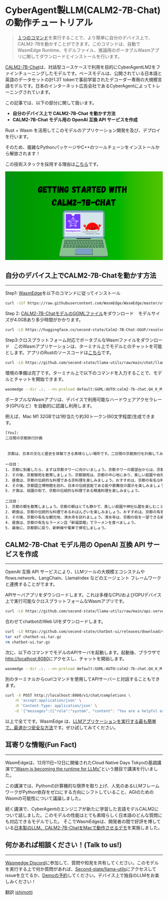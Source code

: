 # CyberAgent製LLM(****CALM2-7B-Chat)の動作チュートリアル****

> [１つのコマンド](https://www.secondstate.io/run-llm/)を実行することで、より簡単に自分のデバイス上で、CALM2-7Bを動かすことができます。このコマンドは、自動でWasmEdge Runtime、モデルファイル、推論用のポータブルWasmアプリに関してダウンロードとインストールを行います。
> 

[CALM2-7B-Chat](https://huggingface.co/cyberagent/calm2-7b-chat)は、対話型ユースケースで利用を目的にCyberAgentLM2をファインチューニングしたモデルです。ベースモデルは、公開されている日本語と英語のデータセットの計1.3T tokenで事前学習されたデコーダー専用の大規模言語モデルです。日本のインターネット広告会社であるCyberAgentによってトレーニングされています。

この記事では、以下の部分に関して扱います。

- **自分のデバイス上で CALM2-7B-Chat を動かす方法**
- **CALM2-7B-Chat モデル用の OpenAI 互換 API サービスを作成**

Rust + Wasm を活用してこのモデルのアプリケーション開発を及び、デプロイを行います。

そのため、複雑なPythonパッケージやC++のツールチェーンをインストールから解放されます！

この技術スタックを採用する理由は[こちら](https://www.secondstate.io/articles/fast-llm-inference/)です。

![image](./CALM2blog.png)

## 自分のデバイス上でCALM2-7B-Chatを動かす方法

---

Step1: [WasmEdge](https://github.com/WasmEdge/WasmEdge)を以下のコマンドに従ってインストール

```bash
curl -sSf https://raw.githubusercontent.com/WasmEdge/WasmEdge/master/utils/install.sh | bash -s -- --plugin wasi_nn-ggml
```

Step 2: [CALM2-7B-ChatモデルのGGMLファイル](https://huggingface.co/second-state/Calm2-7B-Chat-GGUF)をダウンロード　モデルサイズが4.0GBあり多少時間がかかります。

```bash
curl -LO https://huggingface.co/second-state/Calm2-7B-Chat-GGUF/resolve/main/calm2-7b-chat.Q4_K_M.gguf
```

Step3:クロスプラットフォーム対応でポータブルなWasmファイルをダウンロード　このWasmアプリケーションは、ターミナル上でモデルとのチャットを可能とします。アプリのRustのソースコードは[こちら](https://github.com/second-state/llama-utils/tree/main/chat)です。

```bash
curl -LO https://github.com/second-state/llama-utils/raw/main/chat/llama-chat.wasm
```

環境の準備は完了です。ターミナル上で以下のコマンドを入力することで、モデルとチャットを開始できます。

```bash
wasmedge --dir .:. --nn-preload default:GGML:AUTO:calm2-7b-chat.Q4_K_M.gguf llama-chat.wasm -p vicuna-1.1-chat --stream-stdout
```

ポータブルなWasmアプリは、デバイスで利用可能なハードウェアアクセラレータ(GPUなど）を自動的に認識し利用します。

例えば、Mac M1 32GBでは1秒当たり約30トークン(60文字程度)生成できます。

```bash
[You]: 
二日間の京都旅行計画

 
 京都は、日本の文化と歴史を体験できる素晴らしい場所です。二日間の京都旅行を計画してみましょう。

一日目：
1. 京都に到着したら、まずは京都タワーに向かいましょう。京都タワーの展望台からは、京都の街並みを一望できます。
2. その後、京都御苑を散策しましょう。京都御苑は、京都の中心地にあり、美しい庭園や自然を楽しむことができます。
3. 昼食は、京都の伝統的な料理である京料理を楽しみましょう。おすすめは、京都の有名な料亭「菊乃井」です。
4. その後、京都国立博物館を訪れ、日本の伝統芸能である能や歌舞伎の展示を楽しみましょう。
5. 夕食は、祇園の街で、京都の伝統的な料理である精進料理を楽しみましょう。

二日目：
1. 京都の朝を散策しましょう。京都の朝はとても静かで、美しい庭園や神社仏閣を楽しむことができます。
2. 朝食は、京都の伝統的な料理であるおばんざいを楽しみましょう。おすすめは、京都の有名な朝食レストラン「朝食喜心」です。
3. その後、京都の有名な観光地、清水寺を訪れましょう。清水寺は、京都の街を一望できる絶景スポットです。
4. 昼食は、京都の有名なラーメン店「新福菜館」でラーメンを食べましょう。
5. 最後に、京都駅に戻り、新幹線や電車で帰宅しましょう。
```

## **CALM2-7B-Chat モデル用の OpenAI 互換 API サービスを作成**

---

OpenAI 互換 API サービスにより、LLMツールの大規模エコシステムやflows.network、LangChain、LlamaIndex などのエージェント フレームワークと連携することがでます。

APIサーバアプリをダウンロードします。これは多様なCPUおよびGPUデバイス上で実行可能なクロスプラットフォームなWasmアプリです。

```bash
curl -LO https://github.com/second-state/llama-utils/raw/main/api-server/llama-api-server.wasm
```

合わせてchatbotのWeb UIをダウンロードします。

```bash
curl -LO https://github.com/second-state/chatbot-ui/releases/download/v0.1.0/chatbot-ui.tar.gz
tar xzf chatbot-ui.tar.gz
rm chatbot-ui.tar.gz
```

次に、以下のコマンドでモデルのAPIサーバを起動します。起動後、ブラウザで[http://localhost:8080](http://localhost:8080/)にアクセスし、チャットを開始します。

```bash
wasmedge --dir .:. --nn-preload default:GGML:AUTO:calm2-7b-chat.Q4_K_M.gguf llama-api-server.wasm -p vicuna-1.1-chat
```

別のターミナルからcurlコマンドを使用してAPIサーバーと対話することもできます。

```bash
curl -X POST http://localhost:8080/v1/chat/completions \
    -H 'accept:application/json' \
    -H 'Content-Type: application/json' \
    -d '{"messages":[{"role":"system", "content": "You are a helpful assistant."}, {"role":"user", "content": "二日間の京都旅行計画"}], "model":"CALM2-7B-Chat"}'
```

以上で全てです。WasmEdge は、[LLMアプリケーションを実行する最も簡単で、最速かつ安全な方法](https://www.secondstate.io/articles/fast-llm-inference/)です。ぜひ試してみてください。

## 耳寄りな情報(Fun Fact)

---

WasmEdgeは、12月11日~12日に開催されたCloud Native Days Tokyoの基調講演で[”Wasm is becoming the runtime for LLMs”](https://event.cloudnativedays.jp/cndt2023/talks/2072)という題目で講演を行いました。

この講演では、Pythonの計算機的な限界を取り上げ、人気のあるLLMフレームワークがPython依存をゼロにする方向にシフトしていること、AGIのためのWasmの可能性について議論しました。

続く講演で、CyberAgentのエンジニアが新たに学習した言語モデルCALM2について話しました。このモデルの性能はとても素晴らしく日本語のどんな質問にも対応できるモデルでした。
そこでWasmEdgeは、開発者の間で好評を博している[日本製のLLM、CALM2-7B-ChatをMacで動作させるデモ](https://twitter.com/realwasmedge/status/1734484058212897000)を実施しました。

## **何かあれば相談ください！(Talk to us!)**

---

[Wasmedge Discord](https://discord.com/invite/U4B5sFTkFc)に参加して、質問や知見を共有してください。このモデルを実行する上で何か質問があれば、[Second-state/llama-utils](https://github.com/second-state/llama-utils/)にアクセスしてissueを立てるか、[Demoの予約](https://code.flows.network/webhook/vvAtEBUk6QMhVVLuw7IU)してください。デバイス上で独自のLLMをお楽しみください！

翻訳 [ishimotti](https://twitter.com/white_n_39)
